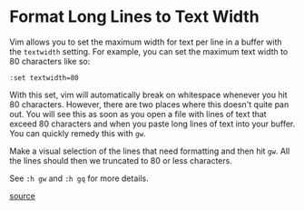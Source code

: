 # Format Long Lines to Text Width

Vim allows you to set the maximum width for text per line in a buffer with
the `textwidth` setting. For example, you can set the maximum text width to
80 characters like so:

```
:set textwidth=80
```

With this set, vim will automatically break on whitespace whenever you hit
80 characters. However, there are two places where this doesn't quite pan
out. You will see this as soon as you open a file with lines of text that
exceed 80 characters and when you paste long lines of text into your buffer.
You can quickly remedy this with `gw`.

Make a visual selection of the lines that need formatting and then hit `gw`.
All the lines should then we truncated to 80 or less characters.

See `:h gw` and `:h gq` for more details.

[source](https://til.hashrocket.com/posts/3e66758b5b-format-long-lines-to-text-width)
